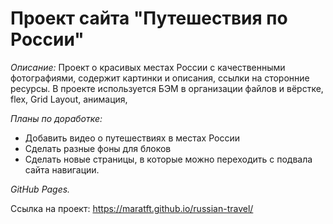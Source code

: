 # **Проект сайта "Путешествия по России"**

_Описание:_
Проект о красивых местах России с качественными фотографиями, содержит картинки и описания, ссылки на сторонние ресурсы. В проекте используется БЭМ в организации файлов и вёрстке, flex, Grid Layout, анимация,

_Планы по доработке:_

- Добавить видео о путешествиях в местах России
- Сделать разные фоны для блоков
- Сделать новые страницы, в которые можно переходить с подвала сайта навигации.

_GitHub Pages._

Ссылка на проект: https://maratft.github.io/russian-travel/

